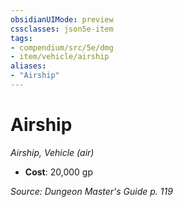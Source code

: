 ```yaml
---
obsidianUIMode: preview
cssclasses: json5e-item
tags:
- compendium/src/5e/dmg
- item/vehicle/airship
aliases: 
- "Airship"
---
```

# Airship
*Airship, Vehicle (air)*  

- **Cost**: 20,000 gp

*Source: Dungeon Master's Guide p. 119*